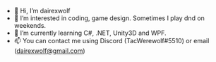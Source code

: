- 👋 Hi, I’m dairexwolf
- 👀 I’m interested in coding, game design. Sometimes I play dnd on weekends.
- 🌱 I’m currently learning С#, .NET, Unity3D and WPF.
- 📫 You can contact me using Discord (TacWerewolf#5510) or email (dairexwolf@gmail.com)


